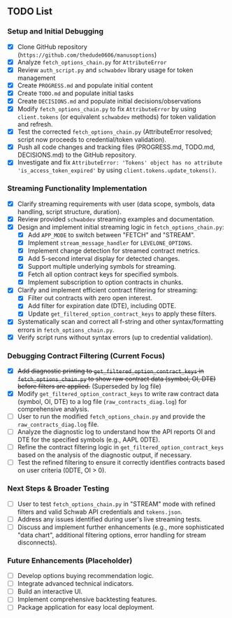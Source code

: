 ## TODO List

### Setup and Initial Debugging

- [x] Clone GitHub repository (`https://github.com/thedude0606/manusoptions`)
- [x] Analyze `fetch_options_chain.py` for `AttributeError`
- [x] Review `auth_script.py` and `schwabdev` library usage for token management
- [x] Create `PROGRESS.md` and populate initial content
- [x] Create `TODO.md` and populate initial tasks
- [x] Create `DECISIONS.md` and populate initial decisions/observations
- [x] Modify `fetch_options_chain.py` to fix `AttributeError` by using `client.tokens` (or equivalent `schwabdev` methods) for token validation and refresh.
- [x] Test the corrected `fetch_options_chain.py` (AttributeError resolved; script now proceeds to credential/token validation).
- [x] Push all code changes and tracking files (PROGRESS.md, TODO.md, DECISIONS.md) to the GitHub repository.
- [x] Investigate and fix `AttributeError: 'Tokens' object has no attribute 'is_access_token_expired'` by using `client.tokens.update_tokens()`.

### Streaming Functionality Implementation

- [x] Clarify streaming requirements with user (data scope, symbols, data handling, script structure, duration).
- [x] Review provided `schwabdev` streaming examples and documentation.
- [x] Design and implement initial streaming logic in `fetch_options_chain.py`:
    - [x] Add `APP_MODE` to switch between "FETCH" and "STREAM".
    - [x] Implement `stream_message_handler` for `LEVELONE_OPTIONS`.
    - [x] Implement change detection for streamed contract metrics.
    - [x] Add 5-second interval display for detected changes.
    - [x] Support multiple underlying symbols for streaming.
    - [x] Fetch all option contract keys for specified symbols.
    - [x] Implement subscription to option contracts in chunks.
- [x] Clarify and implement efficient contract filtering for streaming:
    - [x] Filter out contracts with zero open interest.
    - [x] Add filter for expiration date (DTE), including 0DTE.
    - [x] Update `get_filtered_option_contract_keys` to apply these filters.
- [x] Systematically scan and correct all f-string and other syntax/formatting errors in `fetch_options_chain.py`.
- [x] Verify script runs without syntax errors (up to credential validation).

### Debugging Contract Filtering (Current Focus)

- [x] ~~Add diagnostic printing to `get_filtered_option_contract_keys` in `fetch_options_chain.py` to show raw contract data (symbol, OI, DTE) before filters are applied.~~ (Superseded by log file)
- [x] Modify `get_filtered_option_contract_keys` to write raw contract data (symbol, OI, DTE) to a log file (`raw_contracts_diag.log`) for comprehensive analysis.
- [ ] User to run the modified `fetch_options_chain.py` and provide the `raw_contracts_diag.log` file.
- [ ] Analyze the diagnostic log to understand how the API reports OI and DTE for the specified symbols (e.g., AAPL 0DTE).
- [ ] Refine the contract filtering logic in `get_filtered_option_contract_keys` based on the analysis of the diagnostic output, if necessary.
- [ ] Test the refined filtering to ensure it correctly identifies contracts based on user criteria (0DTE, OI > 0).

### Next Steps & Broader Testing

- [ ] User to test `fetch_options_chain.py` in "STREAM" mode with refined filters and valid Schwab API credentials and `tokens.json`.
- [ ] Address any issues identified during user's live streaming tests.
- [ ] Discuss and implement further enhancements (e.g., more sophisticated "data chart", additional filtering options, error handling for stream disconnects).

### Future Enhancements (Placeholder)

- [ ] Develop options buying recommendation logic.
- [ ] Integrate advanced technical indicators.
- [ ] Build an interactive UI.
- [ ] Implement comprehensive backtesting features.
- [ ] Package application for easy local deployment.

